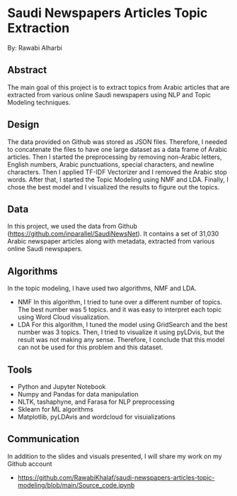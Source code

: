 # Saudi Newspapers Articles Topic Extraction
By: Rawabi Alharbi

## Abstract
The main goal of this project is to extract topics from Arabic articles that are extracted from various online Saudi newspapers using NLP and Topic Modeling techniques.

## Design
The data provided on Github was stored as JSON files. Therefore, I needed to concatenate the files to have one large dataset as a data frame of Arabic articles. Then I started the preprocessing by removing non-Arabic letters, English numbers, Arabic punctuations, special characters, and newline characters. Then I applied TF-IDF Vectorizer and I removed the Arabic stop words. After that, I started the Topic Modeling using NMF and LDA. Finally, I chose the best model and I visualized the results to figure out the topics.


## Data
In this project, we used the data from Github (https://github.com/inparallel/SaudiNewsNet). It contains a set of 31,030 Arabic newspaper articles along with metadata, extracted from various online Saudi newspapers.

## Algorithms
In the topic modeling, I have used two algorithms, NMF and LDA.
* NMF
In this algorithm, I tried to tune over a different number of topics. The best number was 5 topics. and it was easy to interpret each topic using Word Cloud visualization.
* LDA
For this algorithm, I tuned the model using GridSearch and the best number was 3 topics. Then, I tried to visualize it using pyLDvis, but the result was not making any sense. Therefore, I conclude that this model can not be used for this problem and this dataset.

## Tools
- Python and Jupyter Notebook
- Numpy and Pandas for data manipulation
- NLTK, tashaphyne, and Farasa for NLP preprocessing
- Sklearn for ML algorithms
- Matplotlib, pyLDAvis and wordcloud for visuializations


## Communication
In addition to the slides and visuals presented, I will share my work on my Github account
* https://github.com/RawabiKhalaf/saudi-newspapers-articles-topic-modeling/blob/main/Source_code.ipynb
